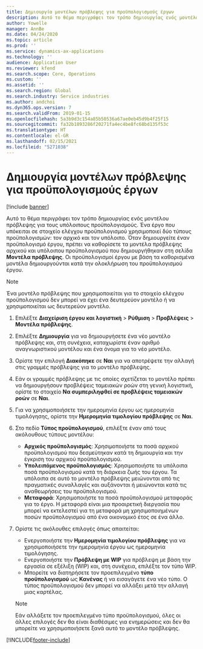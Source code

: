 ```yaml
---
title: Δημιουργία μοντέλων πρόβλεψης για προϋπολογισμούς έργων
description: Αυτό το θέμα περιγράφει τον τρόπο δημιουργίας ενός μοντέλου πρόβλεψης για τους υπόλοιπους προϋπολογισμούς.
author: Yowelle
manager: AnnBe
ms.date: 04/24/2020
ms.topic: article
ms.prod: ''
ms.service: dynamics-ax-applications
ms.technology: ''
audience: Application User
ms.reviewer: kfend
ms.search.scope: Core, Operations
ms.custom: ''
ms.assetid: ''
ms.search.region: Global
ms.search.industry: Service industries
ms.author: andchoi
ms.dyn365.ops.version: 7
ms.search.validFrom: 2019-01-15
ms.openlocfilehash: 5a3b9d3c154a85b50536a67ae0eb45d9b4f25f15
ms.sourcegitcommit: fa32b1893286f20271fa4ec4be8fc68bd135f53c
ms.translationtype: HT
ms.contentlocale: el-GR
ms.lasthandoff: 02/15/2021
ms.locfileid: "5271038"
---
```

# <a name="create-forecast-models-for-project-budgets"></a>Δημιουργία μοντέλων πρόβλεψης για προϋπολογισμούς έργων 

[!include [banner](../includes/banner.md)]

Αυτό το θέμα περιγράφει τον τρόπο δημιουργίας ενός μοντέλου πρόβλεψης για τους υπόλοιπους προϋπολογισμούς. Ένα έργο που υπόκειται σε στοιχείο ελέγχου προϋπολογισμού χρησιμοποιεί δύο τύπους προϋπολογισμών: τον αρχικό και τον υπόλοιπο. Όταν δημιουργείτε έναν προϋπολογισμό έργου, πρέπει να καθορίσετε τα μοντέλα πρόβλεψης αρχικού και υπόλοιπου προϋπολογισμού που δημιουργήθηκαν στη σελίδα **Μοντέλα πρόβλεψης**. Οι προϋπολογισμοί έργου με βάση τα καθορισμένα μοντέλα δημιουργούνται κατά την ολοκλήρωση του προϋπολογισμού έργου.

> [!NOTE]
> Ένα μοντέλο πρόβλεψης που χρησιμοποιείται για το στοιχείο ελέγχου προϋπολογισμού δεν μπορεί να έχει ένα δευτερεύον μοντέλο ή να χρησιμοποιείται ως δευτερεύον μοντέλο.

1. Επιλέξτε **Διαχείριση έργου και λογιστική** >  **Ρύθμιση** > **Προβλέψεις**  > **Μοντέλα πρόβλεψης**.
2. Επιλέξτε **Δημιουργία** για να δημιουργήσετε ένα νέο μοντέλο πρόβλεψης και, στη συνέχεια, καταχωρίστε έναν αριθμό αναγνωριστικού μοντέλου και ένα όνομα για το νέο μοντέλο. 
3. Ορίστε την επιλογή **Διακόπηκε** σε **Ναι** για να αποτρέψετε την αλλαγή στις γραμμές πρόβλεψης για το μοντέλο πρόβλεψης. 
4. Εάν οι γραμμές πρόβλεψης με τις οποίες σχετίζεται το μοντέλο πρέπει να δημιουργήσουν προβλέψεις ταμειακών ροών στη γενική λογιστική, ορίστε το στοιχείο **Να συμπεριληφθεί σε προβλέψεις ταμειακών ροών** σε **Ναι**. 
5. Για να χρησιμοποιήσετε την ημερομηνία έργου ως ημερομηνία τιμολόγησης, ορίστε την **Ημερομηνία τιμολογίου πρόβλεψης** σε **Ναι**. 
6. Στο πεδίο **Τύπος προϋπολογισμού**, επιλέξτε έναν από τους ακόλουθους τύπους μοντέλου:

   - **Αρχικός προϋπολογισμός**: Χρησιμοποιήστε τα ποσά αρχικού προϋπολογισμού που δεσμεύτηκαν κατά τη δημιουργία και την έγκριση του αρχικού προϋπολογισμού.
   - **Υπολειπόμενος προϋπολογισμός**: Χρησιμοποιήστε τα υπόλοιπα ποσά προϋπολογισμού κατά τη διάρκεια ζωής του έργου. Τα υπόλοιπα σε αυτό το μοντέλο πρόβλεψης μειώνονται από τις πραγματικές συναλλαγές και αυξάνονται ή μειώνονται κατά τις αναθεωρήσεις του προϋπολογισμού.
   - **Μεταφορά**: Χρησιμοποιήστε τα ποσά προϋπολογισμού μεταφοράς για το έργο. Η μεταφορά είναι μια προαιρετική διεργασία που μπορεί να εκτελεστεί για τη μεταφορά μη χρησιμοποιημένων ποσών προϋπολογισμού από ένα οικονομικό έτος σε ένα άλλο.

7. Ορίστε τις ακόλουθες επιλογές όπως απαιτείται:

   - Ενεργοποιήστε την **Ημερομηνία τιμολογίου πρόβλεψης** για να χρησιμοποιήσετε την ημερομηνία έργου ως ημερομηνία τιμολόγησης.
   - Ενεργοποιήστε την **Πρόβλεψη με WIP** για πρόβλεψη με βάση την εργασία σε εξέλιξη (WIP) και, στη συνέχεια, επιλέξτε τον τύπο WIP. 
   - Μπορείτε να διατηρήσετε τον προεπιλεγμένο **τύπο προϋπολογισμού** ως **Κανένας** ή να εισαγάγετε ένα νέο τύπο. Ο τύπος προϋπολογισμού δεν μπορεί να αλλάξει μετά την αλλαγή μιας καρτέλας.     
    > [!NOTE]
    > Εάν αλλάξετε τον προεπιλεγμένο τύπο προϋπολογισμού, όλες οι άλλες επιλογές δεν θα είναι διαθέσιμες για ενημερώσεις και δεν θα μπορείτε να χρησιμοποιήσετε ξανά αυτό το μοντέλο πρόβλεψης. 
   


 



[!INCLUDE[footer-include](../includes/footer-banner.md)]
